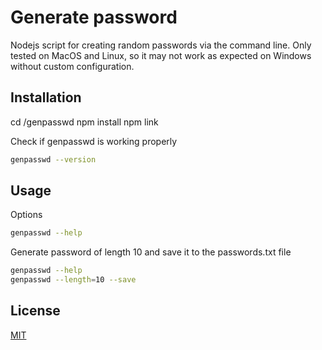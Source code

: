 # Generate password

Nodejs script for creating random passwords via the command line. Only tested on MacOS and Linux, so it may not work as expected on Windows without custom configuration.

## Installation

cd /genpasswd
npm install
npm link

Check if genpasswd is working properly

```bash
genpasswd --version
```

## Usage

Options

```bash
genpasswd --help
```

Generate password of length 10 and save it to the passwords.txt file

```bash
genpasswd --help
genpasswd --length=10 --save
```

## License

[MIT](https://choosealicense.com/licenses/mit/)
